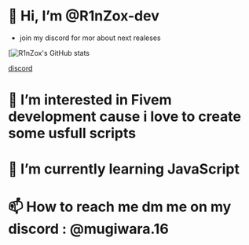 # 👋 Hi, I’m @R1nZox-dev
- join my discord for mor about next realeses


[![R1nZox's GitHub stats](https://github-readme-stats.vercel.app/api/?username=R1nZox-dev&count_private=true&theme=tokyonight&show_icons=true)





[discord](https://discord.gg/fcX35xvJap)
# 👀 I’m interested in Fivem development cause i love to create some usfull scripts
# 🌱 I’m currently learning JavaScript
# 📫 How to reach me dm me on my discord : @mugiwara.16


<!---
R1nZox-dev/R1nZox-dev is a ✨ special ✨ repository because its `README.md` (this file) appears on your GitHub profile.
You can click the Preview link to take a look at your changes.
--->
